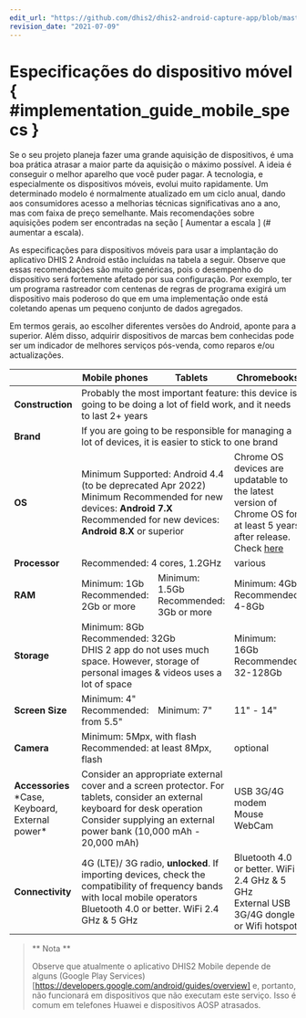 ```yaml
---
edit_url: "https://github.com/dhis2/dhis2-android-capture-app/blob/master/docs/src/commonmark/en/content/implementation-guide/mobile-device-specs.md"
revision_date: "2021-07-09"
---
```


# Especificações do dispositivo móvel { #implementation_guide_mobile_specs }

Se o seu projeto planeja fazer uma grande aquisição de dispositivos, é uma boa prática atrasar a maior parte da aquisição o máximo possível. A ideia é conseguir o melhor aparelho que você puder pagar. A tecnologia, e especialmente os dispositivos móveis, evolui muito rapidamente. Um determinado modelo é normalmente atualizado em um ciclo anual, dando aos consumidores acesso a melhorias técnicas significativas ano a ano, mas com faixa de preço semelhante. Mais recomendações sobre aquisições podem ser encontradas na seção [<span class="underline"> Aumentar a escala </span>] (# aumentar a escala).

As especificações para dispositivos móveis para usar a implantação do aplicativo DHIS 2 Android estão incluídas na tabela a seguir. Observe que essas recomendações são muito genéricas, pois o desempenho do dispositivo será fortemente afetado por sua configuração. Por exemplo, ter um programa rastreador com centenas de regras de programa exigirá um dispositivo mais poderoso do que em uma implementação onde está coletando apenas um pequeno conjunto de dados agregados.

Em termos gerais, ao escolher diferentes versões do Android, aponte para a superior. Além disso, adquirir dispositivos de marcas bem conhecidas pode ser um indicador de melhores serviços pós-venda, como reparos e/ou actualizações.

<table>
<thead>
<tr class="header">
<th></th>
<th><b>Mobile phones</b></th>
<th><b>Tablets</b></th>
<th><b>Chromebooks</b></th>
</tr>
</thead>
<tbody>
<tr>
<td><b>Construction</b></td>
<td colspan="3">Probably the most important feature: this device is going to be doing a lot of field work, and it needs to last 2+ years</td>
</tr>
<tr>
<td><b>Brand</b></td>
<td colspan="3">If you are going to be responsible for managing a lot of devices, it is easier to stick to one brand</td>
</tr>
<tr>
<td><b>OS</b></td>
<td colspan="2"> 
Minimum Supported: Android 4.4 (to be deprecated Apr 2022) <br />
Minimum Recommended for new devices: <b>Android 7.X</b> <br />
Recommended for new devices: <b>Android 8.X</b> or superior
</td>
<td>Chrome OS devices are updatable to the latest version of Chrome OS for at least 5 years after release. Check <a href="https://support.google.com/chrome/a/answer/6220366?hl=en"><span class="underline">here</span></a></td>
</tr>
<tr>
<td><b>Processor</b></td>
<td colspan="2">Recommended: 4 cores, 1.2GHz</td>
<td>various</td>
</tr>
<tr>
<td><b>RAM</b></td>
<td>
Minimum: 1Gb <br />
Recommended: 2Gb or more
</td>
<td>
Minimum: 1.5Gb<br />
Recommended: 3Gb or more
</td>
<td>
Minimum: 4Gb<br />
Recommended: 4-8Gb
</td>
</tr>
<tr>
<td><b>Storage</b></td>
<td colspan="2">
Minimum: 8Gb <br />
Recommended: 32Gb <br />
DHIS 2 app do not uses much space. However, storage of personal images & videos uses a lot of space
</td>
<td>
Minimum: 16Gb<br />
Recommended: 32-128Gb
</td>
</tr>
<tr>
<td><b>Screen Size</b></td>
<td>
Minimum: 4" <br />
Recommended: from 5.5"
</td>
<td>Minimum: 7"</td>
<td>11" - 14"</td>
</tr>
<tr>
<td><b>Camera</b></td>
<td colspan="2">
Minimum: 5Mpx, with flash <br />
Recommended: at least 8Mpx, flash
</td>
<td>optional</td>
</tr>
<tr>
<td>
<b>Accessories</b>
*Case, Keyboard, External power*
</td>
<td colspan="2">    
Consider an appropriate external cover and a screen protector. For tablets, consider an external keyboard for desk operation <br />
Consider supplying an external power bank (10,000 mAh - 20,000 mAh)
</td>
<td>
USB 3G/4G modem <br />
Mouse <br />
WebCam
</td>
</tr>
<tr>
<td><b>Connectivity</b></td>
<td colspan="2">
4G (LTE)/ 3G radio, <b>unlocked</b>. If importing devices, check the compatibility of frequency bands with local mobile operators <br />
Bluetooth 4.0 or better. WiFi 2.4 GHz &amp; 5 GHz
</td>
<td>
Bluetooth 4.0 or better. WiFi 2.4 GHz &amp; 5 GHz <br />
External USB 3G/4G dongle or Wifi hotspot <br />
</td>
</tr>
</tbody>
</table>

> ** Nota **
>
> Observe que atualmente o aplicativo DHIS2 Mobile depende de alguns (Google Play Services) [https://developers.google.com/android/guides/overview] e, portanto, não funcionará em dispositivos que não executam este serviço. Isso é comum em telefones Huawei e dispositivos AOSP atrasados.

